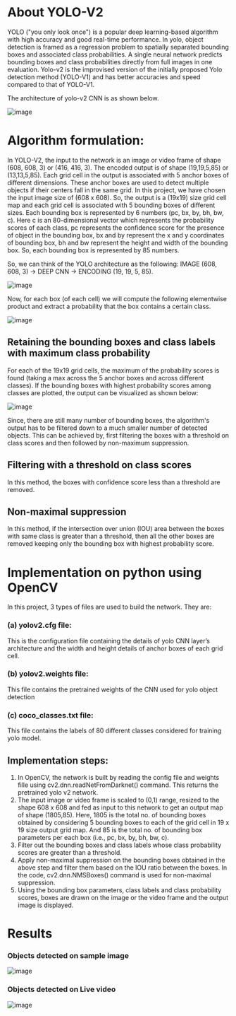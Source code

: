 # About YOLO-V2

YOLO ("you only look once") is a popular deep learning-based algorithm with high accuracy and good real-time performance. In yolo, object detection is framed as a regression problem to spatially separated bounding boxes and associated class probabilities. A single neural network predicts bounding boxes and class probabilities directly from full images in one evaluation. Yolo-v2 is the improvised version of the initially proposed Yolo detection method (YOLO-V1) and has better accuracies and speed compared to that of YOLO-V1.

The architecture of yolo-v2 CNN is as shown below.

![image](https://user-images.githubusercontent.com/83395271/117542689-43ac7e80-b037-11eb-855a-5fbd478d546d.png)

# Algorithm formulation:

In YOLO-V2, the input to the network is an image or video frame of shape (608, 608, 3) or (416, 416, 3). The encoded output is of shape (19,19,5,85) or (13,13,5,85). Each grid cell in the output is associated with 5 anchor boxes of different dimensions. These anchor boxes are used to detect multiple objects if their centers fall in the same grid. In this project, we have chosen the input image size of (608 x 608). So, the output is a (19x19) size grid cell map and each grid cell is associated with 5 bounding boxes of different sizes. Each bounding box is represented by 6 numbers (pc, bx, by, bh, bw, c). Here c is an 80-dimensional vector which represents the probability scores of each class, pc represents the confidence score for the presence of object in the bounding box, bx and by represent the x and y coordinates of bounding box, bh and bw represent the height and width of the bounding box. So, each bounding box is represented by 85 numbers.

So, we can think of the YOLO architecture as the following: 
IMAGE (608, 608, 3) -> DEEP CNN -> ENCODING (19, 19, 5, 85).

![image](https://user-images.githubusercontent.com/83395271/117542735-62127a00-b037-11eb-8a91-0520acd004be.png)

Now, for each box (of each cell) we will compute the following elementwise product and extract a probability that the box contains a certain class.

![image](https://user-images.githubusercontent.com/83395271/117542747-6c347880-b037-11eb-9a34-fa43389fc52e.png)

## Retaining the bounding boxes and class labels with maximum class probability

For each of the 19x19 grid cells, the maximum of the probability scores is found (taking a max across the 5 anchor boxes and across different classes).  If the bounding boxes with highest probability scores among classes are plotted, the output can be visualized as shown below:

![image](https://user-images.githubusercontent.com/83395271/117542762-83736600-b037-11eb-8a4d-9cc7df6348ae.png)

Since, there are still many number of bounding boxes, the algorithm's output has to be filtered down to a much smaller number of detected objects. This can be achieved by, first filtering the boxes with a threshold on class scores and then followed by non-maximum suppression.

## Filtering with a threshold on class scores

In this method, the boxes with confidence score less than a threshold are removed.

## Non-maximal suppression

In this method, if the intersection over union (IOU) area between the boxes with same class is greater than a threshold, then all the other boxes are removed keeping only the bounding box with highest probability score.

# Implementation on python using OpenCV

In this project, 3 types of files are used to build the network. They are:

### (a) yolov2.cfg file:
This is the configuration file containing the details of yolo CNN layer’s architecture and the width and height details of anchor boxes of each grid cell.

### (b) yolov2.weights file: 
This file contains the pretrained weights of the CNN used for yolo object detection  

### (c) coco_classes.txt file:
This file contains the labels of 80 different classes considered for training yolo model.

## Implementation steps:
1.	In OpenCV, the network is built by reading the config file and weights fille using cv2.dnn.readNetFromDarknet() command. This returns the pretrained yolo v2 network. 
2.	The input image or video frame is scaled to (0,1) range, resized to the shape 608 x 608 and fed as input to this network to get an output map of shape (1805,85). Here, 1805 is the total no. of bounding boxes obtained by considering 5 bounding boxes to each of the grid cell in 19 x 19 size output grid map. And 85 is the total no. of bounding box parameters per each box (i.e., pc, bx, by, bh, bw, c).
3.	Filter out the bounding boxes and class labels whose class probability scores are greater than a threshold.
4.	Apply non-maximal suppression on the bounding boxes obtained in the above step and filter them based on the IOU ratio between the boxes. In the code, cv2.dnn.NMSBoxes() command is used for non-maximal suppression.
5.	Using the bounding box parameters, class labels and class probability scores, boxes are drawn on the image or the video frame and the output image is displayed.

# Results

### Objects detected on sample image
![image](https://user-images.githubusercontent.com/83395271/117542883-1ad8b900-b038-11eb-893b-fd1f1753d3e1.png)

### Objects detected on Live video
![image](https://user-images.githubusercontent.com/83395271/117542914-35129700-b038-11eb-9547-a4dfeb40dea8.png)

